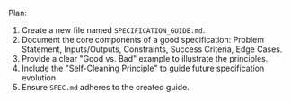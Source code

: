 Plan:
1. Create a new file named `SPECIFICATION_GUIDE.md`.
2. Document the core components of a good specification: Problem Statement, Inputs/Outputs, Constraints, Success Criteria, Edge Cases.
3. Provide a clear "Good vs. Bad" example to illustrate the principles.
4. Include the "Self-Cleaning Principle" to guide future specification evolution.
5. Ensure `SPEC.md` adheres to the created guide.